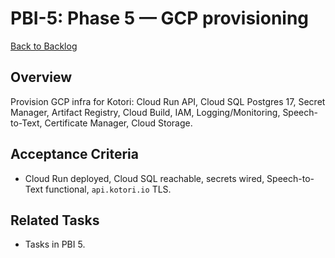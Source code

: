 # PBI-5: Phase 5 — GCP provisioning

[Back to Backlog](../backlog.md#user-content-5)

## Overview
Provision GCP infra for Kotori: Cloud Run API, Cloud SQL Postgres 17, Secret Manager, Artifact Registry, Cloud Build, IAM, Logging/Monitoring, Speech-to-Text, Certificate Manager, Cloud Storage.

## Acceptance Criteria
- Cloud Run deployed, Cloud SQL reachable, secrets wired, Speech-to-Text functional, `api.kotori.io` TLS.

## Related Tasks
- Tasks in PBI 5.
